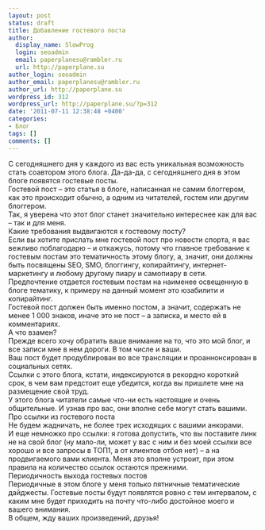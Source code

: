 ```yaml
---
layout: post
status: draft
title: Добавление гостевого поста
author:
  display_name: SlowProg
  login: seoadmin
  email: paperplanesu@rambler.ru
  url: http://paperplane.su
author_login: seoadmin
author_email: paperplanesu@rambler.ru
author_url: http://paperplane.su
wordpress_id: 312
wordpress_url: http://paperplane.su/?p=312
date: '2011-07-11 12:38:48 +0400'
categories:
- Блог
tags: []
comments: []
---
```

<p>С сегодняшнего дня у каждого из вас есть уникальная возможность стать соавтором этого блога. Да-да-да, с сегодняшнего дня в этом блоге появятся гостевые посты.<br />
Гостевой пост &ndash; это статья в блоге, написанная не самим блоггером, как это происходит обычно, а одним из читателей, гостем или другим блоггером.<br />
Так, я уверена что этот блог станет значительно интереснее как для вас &ndash; так и для меня.<br />
Какие требования выдвигаются к гостевому посту?<br />
Если вы хотите прислать мне гостевой пост про новости спорта, я вас вежливо поблагодарю &ndash; и откажусь, потому что главное требование к гостевым постам это тематичность этому блогу, а, значит, они должны быть посвящены SEO, SMO, блоггингу, копирайтингу, интернет-маркетингу и любому другому пиару и самопиару в сети.<br />
Предпочтение отдается гостевым постам на наименее освещенную в блоге тематику, к примеру на данный момент это юзабилити и копирайтинг.<br />
Гостевой пост должен быть именно постом, а значит, содержать не менее 1 000 знаков, иначе это не пост &ndash; а записка, и место ей в комментариях.<br />
А что взамен?<br />
Прежде всего хочу обратить ваше внимание на то, что это мой блог, и все записи мне в нем дороги. В том числе и ваши.<br />
Ваш пост будет продублирован во все трансляции и проаннонсирован в социальных сетях.<br />
Ссылки с этого блога, кстати, индексируются в рекордно короткий срок, в чем вам предстоит еще убедится, когда вы пришлете мне на размещение свой труд.<br />
У этого блога читатели самые что-ни есть настоящие и очень общительные. И узнав про вас, они вполне себе могут стать вашими.<br />
Про ссылки из гостевого поста<br />
Не будем жадничать, не более трех исходящих с вашими анкорами.<br />
И еще немножко про ссылки: я готова допустить, что вы поставите линк не на свой блог (ну мало-ли, может у вас с ним и без моей ссылки все хорошо и все запросы в ТОП1, а от клиентов отбоя нет) &ndash; а на продвигаемого вами клиента. Меня это вполне устроит, при этом правила на количество ссылок остаются прежними.<br />
Периодичность выхода гостевых постов<br />
Периодичные в этом блоге у меня только пятничные тематические дайджесты.  Гостевые посты будут появлятся ровно с тем интервалом, с каким мне будет приходить на почту что-либо достойное моего и вашего внимания.<br />
В общем, жду ваших произведений, друзья!</p>

